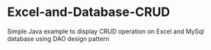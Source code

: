 # Excel-and-Database-CRUD
Simple Java example to display CRUD operation on Excel and MySql database using DAO design pattern

